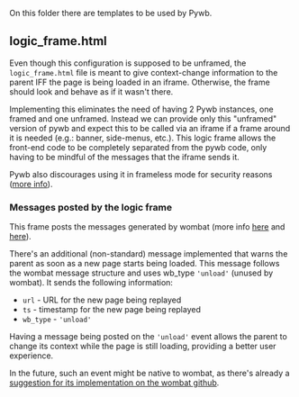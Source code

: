 On this folder there are templates to be used by Pywb.

## logic_frame.html

Even though this configuration is supposed to be unframed, the `logic_frame.html` file is meant to give context-change information to the parent IFF the page is being loaded in an iframe. Otherwise, the frame should look and behave as if it wasn't there.

Implementing this eliminates the need of having 2 Pywb instances, one framed and one unframed. Instead we can provide only this "unframed" version of pywb and expect this to be called via an iframe if a frame around it is needed (e.g.: banner, side-menus, etc.). This logic frame allows the front-end code to be completely separated from the pywb code, only having to be mindful of the messages that the iframe sends it.

Pywb also discourages using it in frameless mode for security reasons ([more info](https://pywb.readthedocs.io/en/latest/manual/configuring.html?highlight=framed_replay#framed-vs-frameless-replay)).

### Messages posted by the logic frame

This frame posts the messages generated by wombat (more info [here](https://pywb.readthedocs.io/en/latest/manual/ui-customization.html?highlight=frame_insert_html#custom-outer-replay-frame) and [here](https://github.com/webrecorder/wombat)).

There's an additional (non-standard) message implemented that warns the parent as soon as a new page starts being loaded. This message follows the wombat message structure and uses wb_type `'unload'` (unused by wombat). It sends the following information:
 - `url` - URL for the new page being replayed
 - `ts` - timestamp for the new page being replayed
 - `wb_type` - `'unload'`

Having a message being posted on the `'unload'` event allows the parent to change its context while the page is still loading, providing a better user experience.

In the future, such an event might be native to wombat, as there's already a [suggestion for its implementation on the wombat github](https://github.com/webrecorder/wombat/issues/76).
